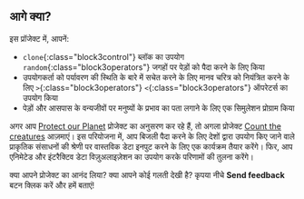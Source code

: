 ## आगे क्या?

इस प्रॉजेक्ट में, आपनें:

+ `clone`{:class="block3control"} ब्लॉक का उपयोग `random`{:class="block3operators"} जगहों पर पेड़ों को पैदा करने के लिए किया
+ उपयोगकर्ता को पर्यावरण की स्थिति के बारे में सचेत करने के लिए मानव चरित्र को नियंत्रित करने के लिए `>`{:class="block3operators"} `<`{:class="block3operators"} ऑपरेटर्स का उपयोग किया
+ पेड़ों और आसपास के वन्यजीवों पर मनुष्यों के प्रभाव का पता लगाने के लिए एक सिमुलेशन प्रोग्राम किया

अगर आप [Protect our Planet](https://projects.raspberrypi.org/en/raspberrypi/protect-our-planet) प्रोजेक्ट का अनुसरण कर रहे हैं, तो अगला प्रोजेक्ट [Count the creatures](https://projects.raspberrypi.org/en/projects/count-the-creatures) आज़माएं। इस परियोजना में, आप बिजली पैदा करने के लिए देशों द्वारा उपयोग किए जाने वाले प्राकृतिक संसाधनों की श्रेणी पर वास्तविक डेटा इनपुट करने के लिए एक कार्यक्रम तैयार करेंगे। फिर, आप एनिमेटेड और इंटरैक्टिव डेटा विज़ुअलाइज़ेशन का उपयोग करके परिणामों की तुलना करेंगे।

क्या आपने प्रोजेक्ट का आनंद लिया? क्या आपने कोई गलती देखी है? कृपया नीचे **Send feedback** बटन क्लिक करें और हमें बताएं!
